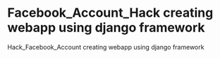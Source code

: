 # Facebook_Account_Hack creating webapp using django framework
 Hack_Facebook_Account creating webapp using django framework
